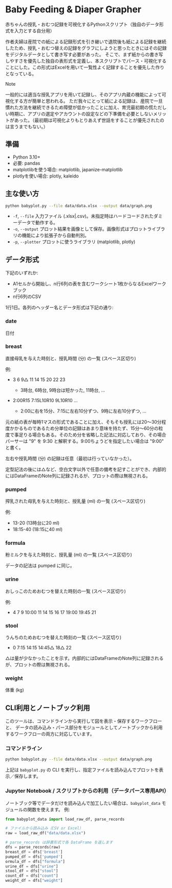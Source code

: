# Baby Feeding & Diaper Grapher

赤ちゃんの授乳・おむつ記録を可視化するPythonスクリプト（独自のデータ形式を入力とする自分用）

作者夫婦は産院での紙による記録形式を引き継いで退院後も紙による記録を継続したため、授乳・おむつ替えの記録をグラフにしようと思ったときにはその記録をデジタルデータとして書き写す必要があった。
そこで、まず紙からの書き写しやすさを優先した独自の表形式を定義し、本スクリプトでパース・可視化することにした。この形式はExcelを用いて一覧性よく記録することを優先した作りとなっている。

> [!NOTE]
> 一般的には適当な授乳アプリを用いて記録し、そのアプリ内蔵の機能によって可視化する方が簡単と思われる。
> ただ我々にとって紙による記録は、産院で一旦慣れた方法を継続できるため障壁が低かったことに加え、育児最初期の慌ただしい時期に、アプリの選定やアカウントの設定などの下準備を必要としないメリットがあった。（最初期は可視化よりもとりあえず世話をすることが優先されたのは言うまでもない。）

## 準備

- Python 3.10+
- 必要: pandas
- matplotlibを使う場合: matplotlib, japanize-matplotlib
- plotlyを使い場合: plotly, kaleido

## 主な使い方

```bash
python babyplot.py --file data/data.xlsx --output data/graph.png
```

- `-f`, `--file` 入力ファイル (.xlsx|.csv)。未指定時はハードコードされたダミーデータで動作する。
- `-o`, `--output` プロット結果を画像として保存。画像形式はプロットライブラリの機能により拡張子から自動判別。
- `-p`, `--plotter` プロットに使うライブラリ (matplotlib, plotly)

## データ形式

下記のいずれか:

- A1セルから開始し、n行6列の表を含むワークシート1枚からなるExcelワークブック
- n行6列のCSV

1行1日。各列のヘッダー名とデータ形式は下記の通り: 

### date

日付

### breast

直接母乳を与えた時刻と、授乳時間 (分) の一覧 (スペース区切り)

例: 
- 3 6 9△ 11 14 15 20 22 23
  - 3時台, 6時台, 9時台は短かった, 11時台, ...

- 2:00R15 7:15L10R10 9L10R10 ... 
  - 2:00に右を15分、7:15に左右10分ずつ、9時に左右10分ずつ, ...

元の紙の表が毎時1マスの形式であることに加え、そもそも授乳には20〜30分程度かかるものであるため分単位の記録はあまり意味を持たず、15分〜60分の粒度で事足りる場合もある。そのため分を省略した記法に対応しており、その場合パーサーは "9" を 9:30 と解釈する。9:00ちょうどを指定したい場合は "9:00" と書く。

左右や授乳時間 (分) の記録は任意（最初は行っていなかった）。

定型記法の後には△など、空白文字以外で任意の備考を記すことができ、内部的にはDataFrameのNote列に記録されるが、プロットの際は無視される。

### pumped

搾乳された母乳を与えた時刻と、授乳量 (ml) の一覧 (スペース区切り)

例:

- 13-20 (13時台に20 ml)
- 18:15-40 (18:15に40 ml)

### formula

粉ミルクを与えた時刻と、授乳量 (ml) の一覧 (スペース区切り)

データの記法は pumped に同じ。

### urine

おしっこのためおむつを替えた時刻の一覧 (スペース区切り)

例: 

- 4 7 9 10:00 11 14 15 16 17 19:00 19:45 21

### stool

うんちのためおむつを替えた時刻の一覧 (スペース区切り)

- 0 7:15 14:15 14:45△ 18△ 22

△は量が少なかったことを示す。内部的にはDataFrameのNote列に記録されるが、プロットの際は無視される。

### weight

体重 (kg)

## CLI利用とノートブック利用

このツールは、コマンドラインから実行して図を表示・保存するワークフローと、
データの読み込み・パース部分をモジュールとしてノートブックから利用するワークフローの両方に対応しています。

### コマンドライン

```bash
python babyplot.py --file data/data.xlsx --output data/graph.png
```

上記は `babyplot.py` の CLI を実行し、指定ファイルを読み込んでプロットを表示／保存します。

### Jupyter Notebook / スクリプトからの利用（データパース専用API）

ノートブック等でデータだけを読み込んで加工したい場合は、`babyplot_data` モジュールの関数を使えます。
例:

```python
from babyplot_data import load_raw_df, parse_records

# ファイルから読み込み（CSV or Excel）
raw = load_raw_df("data/data.xlsx")

# parse_records は辞書形式で各 DataFrame を返します
dfs = parse_records(raw)
breast_df = dfs['breast']
pumped_df = dfs['pumped']
ormula_df = dfs["formula"]
urine_df = dfs["urine"]
stool_df = dfs["stool"]
count_df = dfs["count"]
weight_df = dfs["weight"]
```
